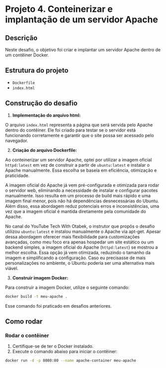 # Projeto 4. Conteinerizar e implantação de um servidor Apache

## Descrição

Neste desafio, o objetivo foi criar e implantar um servidor Apache dentro de um contêiner Docker.

## Estrutura do projeto

- `Dockerfile`
- `index.html`

## Construção do desafio

1. **Implementação do arquivo html:**

O arquivo `index.html` representa a página que será servida pelo Apache dentro do contêiner. Ele foi criado para testar se o servidor está funcionando corretamente e garantir que o site possa ser acessado pelo navegador.

2. **Criação do arquivo Dockerfile:**

Ao conteinerizar um servidor Apache, optei por utilizar a imagem oficial `httpd:latest`  em vez de construir a partir de `ubuntu:latest` e instalar o Apache manualmente. Essa escolha se baseia em eficiência, otimização e praticidade.

A imagem oficial do Apache já vem pré-configurada e otimizada para rodar o servidor web, eliminando a necessidade de instalar e configurar pacotes manualmente. Isso resulta em um processo de build mais rápido e uma imagem final menor, pois não há dependências desnecessárias do Ubuntu. Além disso, essa abordagem reduz potenciais erros e inconsistências, uma vez que a imagem oficial é mantida diretamente pela comunidade do Apache.

No canal do YouTube Tech With Otabek, o instrutor que propôs o desafio utilizou `ubuntu:latest` e instalou manualmente o Apache via apt-get. Apesar dessa abordagem oferecer mais flexibilidade para customizações avançadas, como meu foco era apenas hospedar um site estático ou um backend simples, a imagem oficial do Apache (`httpd:latest`) se mostrou a melhor escolha. Essa opção já vem otimizada, reduzindo o tamanho da imagem e simplificando a configuração. Caso eu precisasse de mais personalizações no ambiente, o Ubuntu poderia ser uma alternativa mais viável.

3. **Construir imagem Docker:**

Para construir a imagem Docker, utilize o seguinte comando:

```bash
docker build -t meu-apache .
```
Esse comando foi praticado em desafios anteriores.

## Como rodar

### Rodar o contêiner

1. Certifique-se de ter o Docker instalado.
2. Execute o comando abaixo para iniciar o contêiner:

```bash
docker run -d -p 8080:80 --name apache-container meu-apache
```